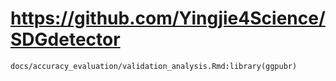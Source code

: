 # https://github.com/Yingjie4Science/SDGdetector

```console
docs/accuracy_evaluation/validation_analysis.Rmd:library(ggpubr)

```
